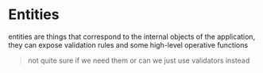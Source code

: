 # Entities

entities are things that correspond to the internal objects of the application, they can expose validation rules and some high-level operative functions

> not quite sure if we need them or can we just use validators instead
